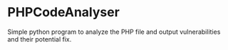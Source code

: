 # PHPCodeAnalyser
Simple python program to analyze the PHP file and output vulnerabilities and their potential fix.
